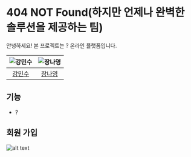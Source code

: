 # 404 NOT Found(하지만 언제나 완벽한 솔루션을 제공하는 팀)

안녕하세요! 본 프로젝트는 ? 온라인 플랫폼입니다.

| ![강민수](https://avatars.githubusercontent.com/u/150498634?v=4) | ![장나영](https://avatars.githubusercontent.com/u/112605030?v=4) | 
| :-------------------------------------------------------------: | :-------------------------------------------------------------: |
|             [강민수](https://github.com/HanUL220)              |              [장나영](https://github.com/skdod2453)               | 

## 기능

- ?

## 회원 가입
![alt text](x-image/image.png)
